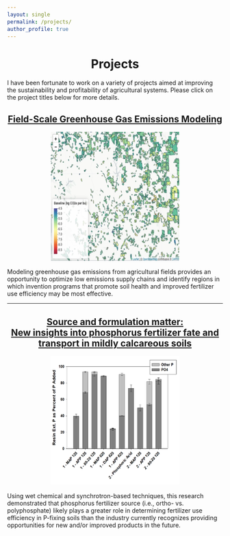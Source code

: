 ```yaml
---
layout: single
permalink: /projects/
author_profile: true
---
```

<h1 align="center"> Projects </h1>

I have been fortunate to work on a variety of projects aimed at improving the sustainability and profitability of agricultural systems. Please click on the project titles below for more details.

<h2 align="center"> 
    <a href="/projects/agu_presentation/">
        Field-Scale Greenhouse Gas Emissions Modeling
    </a>
</h2>

<p align="center">
    <a href="/projects/agu_presentation/">
        <kbd>
            <img src="/images/agu_2023/agu_2023_field_emissions.png" width="300" height="300">
        </kbd>
    </a>
</p>

Modeling greenhouse gas emissions from agricultural fields provides an opportunity to optimize low emissions supply chains and identify regions in which invention programs that promote soil health and improved fertilizer use efficiency may be most effective. 

---

<h2 align="center"> 
    <a href="/projects/source_matters/">
        Source and formulation matter: <br> New insights into phosphorus fertilizer fate and transport in mildly calcareous soils
    </a>
</h2>

<p align="center">
    <a href="/projects/source_matters/">
        <kbd>
            <img src="/images/source_matters/calc_resin_ext_p.png" width="300" height="300" >
        </kbd>
    </a>
</p>

Using wet chemical and synchrotron-based techniques, this research demonstrated that phosphorus fertilizer source (i.e., ortho- vs. polyphosphate) likely plays a greater role in determining fertilizer use efficiency in P-fixing soils than the industry currently recognizes providing opportunities for new and/or improved products in the future. 

